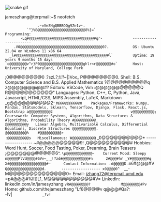 ![snake gif](https://github.com/thejameszhang/thejameszhang/blob/output/github-contribution-grid-snake.gif)

jameszhang@terpmail:~$ neofetch

                   .~vVeZNgQBBBQQg9Ze1v~.                   
              `^}%B@@@@@@@@@@@@@@@@@@@@@@8%}=`                 Programming:
           -Lq#@@@@@@@@@@@@@@@@@@@@@@@@@@@@@@#qr-              -----------------------
        .V0@@@@@@@@@@@@@@@@@@@@@@@@@@@@@@@@@@@@@@0?.           OS: Ubuntu 22.04 on Windows 11 x86_64
      _l#@@@@@@@@@@@@@@@@@@@@@@@@@@@@@@@@@@@@@@@@@@#l`         Uptime: 19 years 9 months 15 days
    `o@@@@@@@@v^r}P0@@@@@@@@@@@@@@@@@@@@ghlr<r@@@@@@@#o`       Host: University of Maryland, College Park
   ;0@@@@@@@@0      .?szL?*;!!!!~*|]Vox_      P@@@@@@@@0.      Shell: B.S. Computer Science and B.S. Applied Mathematics
  ?@@@@@@@@@@q                                z@@@@@@@@@#?     Editors: VSCode, Vim
 :@@@@@@@@@@@Q                                R@@@@@@@@@@@"    Languages: Python, C++, C, Python, Java, Javascript, HTML/CSS, MIPS Assembly, LaTeX, Markdown
_g@@@@@@@@@@2-                                `M@@@@@@@@@@0    Packages/Frameworks: Numpy, Pandas, Statsmodels, Sklearn, Tensorflow, Django, Flask, React.js, Bootstrap
a@@@@@@@@@@2                                    v@@@@@@@@@@;   Coursework: Computer Systems, Algorithms, Data Structures & Algorithms, Probability Theory
#@@@@@@@@@@_                                     @@@@@@@@@@y   Linear Algebra, Multivariable Calculus, Differential Equations, Discrete Structures
@@@@@@@@@@@.                                     @@@@@@@@@@%   
#@@@@@@@@@@r                                    :@@@@@@@@@@s   Miscellaneous:
W@@@@@@@@@@Q`                                  _0@@@@@@@@@@*   -------------------
~#@@@@@@@@@@9!                                ,Q@@@@@@@@@@#    Hobbies: Word Hunt, Soccer, Food Tasting, Poker, Dreaming, Brain Teasers
 ;@@@@@@@@@@@@6^.                          `\p@@@@@@@@@@@@~    Current Mood: Sleepy
  n@@@@@PlVd@@@@#6Vv~_`              `_!?zd#@@@@@@@@@@@@#n     
   2#@@@#hr _Y#@@@@@@@#q`          `X#@@@@@@@@@@@@@@@@@#~      Contact Information:
    .d@@@@@D` .n6#@@@#V`             Q@@@@@@@@@@@@@@@@d.       ------------------
      x0@@@@0^   `__-                M@@@@@@@@@@@@@@0=         Email: jzhang72@terpmail.umd.edu
        =p#@@@#%Il]]L1,              M@@@@@@@@@@@#V=           LinkedIn: linkedin.com/in/jamesyzhang
          `vR#@@@@@@@@?              M@@@@@@@@#Pv`             Home: github.com/thejameszhang
              "Lf8@@@@v              q@@@#Qa?:                 
                  -!v|`              _?v!`                     
